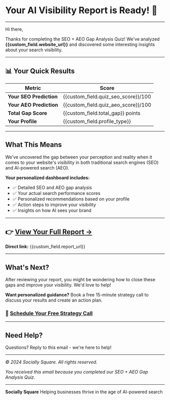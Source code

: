 # Your AI Visibility Report is Ready! 🎯

---

Hi there,

Thanks for completing the SEO + AEO Gap Analysis Quiz! We've analyzed **{{custom_field.website_url}}** and discovered some interesting insights about your search visibility.

---

## 📊 Your Quick Results

| Metric | Score |
|--------|-------|
| **Your SEO Prediction** | {{custom_field.quiz_seo_score}}/100 |
| **Your AEO Prediction** | {{custom_field.quiz_aeo_score}}/100 |
| **Total Gap Score** | {{custom_field.total_gap}} points |
| **Your Profile** | {{custom_field.profile_type}} |

---

## What This Means

We've uncovered the gap between your perception and reality when it comes to your website's visibility in both traditional search engines (SEO) and AI-powered search (AEO).

**Your personalized dashboard includes:**

- ✅ Detailed SEO and AEO gap analysis
- ✅ Your actual search performance scores
- ✅ Personalized recommendations based on your profile
- ✅ Action steps to improve your visibility
- ✅ Insights on how AI sees your brand

---

## 👉 [View Your Full Report →]({{custom_field.report_url}})

**Direct link:** {{custom_field.report_url}}

---

## What's Next?

After reviewing your report, you might be wondering how to close these gaps and improve your visibility. We'd love to help!

**Want personalized guidance?** Book a free 15-minute strategy call to discuss your results and create an action plan.

### 📅 [Schedule Your Free Strategy Call](https://calendly.com/sociallysquare/strategy-call)

---

## Need Help?

Questions? Reply to this email - we're here to help!

---

*© 2024 Socially Square. All rights reserved.*

*You received this email because you completed our SEO + AEO Gap Analysis Quiz.*

---

**Socially Square**
Helping businesses thrive in the age of AI-powered search